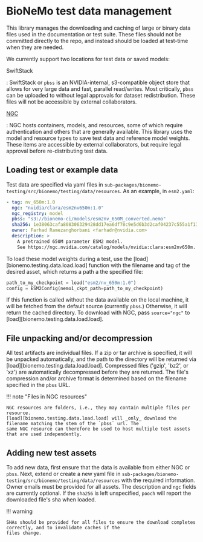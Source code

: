 # BioNeMo test data management

This library manages the downloading and caching of large or binary data files used in the documentation or test suite.
These files should not be committed directly to the repo, and instead should be loaded at test-time when they are
needed.

We currently support two locations for test data or saved models:

SwiftStack

:   SwiftStack or `pbss` is an NVIDIA-internal, s3-compatible object store that allows for very large data and fast,
    parallel read/writes. Most critically, `pbss` can be uploaded to without legal approvals for dataset redistribution.
    These files will not be accessible by external collaborators.

[NGC](https://catalog.ngc.nvidia.com/)

:   NGC hosts containers, models, and resources, some of which require authentication and others that are generally
    available. This library uses the model and resource types to save test data and reference model weights. These items
    are accessible by external collaborators, but require legal approval before re-distributing test data.


## Loading test or example data

Test data are specified via yaml files in `sub-packages/bionemo-testing/src/bionemo/testing/data/resources`. As an
example, in `esm2.yaml`:

```yaml
- tag: nv_650m:1.0
  ngc: "nvidia/clara/esm2nv650m:1.0"
  ngc_registry: model
  pbss: "s3://bionemo-ci/models/esm2nv_650M_converted.nemo"
  sha256: 1e38063cafa808306329428dd17ea6df78c9e5d6b3d2caf04237c555a1f131b7
  owner: Farhad Ramezanghorbani <farhadr@nvidia.com>
  description: >
    A pretrained 650M parameter ESM2 model.
    See https://ngc.nvidia.com/catalog/models/nvidia:clara:esm2nv650m.
```

To load these model weights during a test, use the [load][bionemo.testing.data.load.load] function with the filename and
tag of the desired asset, which returns a path a the specified file:

```python
path_to_my_checkpoint = load("esm2/nv_650m:1.0")
config = ESM2Config(nemo1_ckpt_path=path_to_my_checkpoint)
```

If this function is called without the data available on the local machine, it will be fetched from the default source
(currently `pbss`.) Otherwise, it will return the cached directory. To download with NGC, pass `source="ngc"` to
[load][bionemo.testing.data.load.load].

## File unpacking and/or decompression

All test artifacts are individual files. If a zip or tar archive is specified, it will be unpacked automatically, and
the path to the directory will be returned via [load][bionemo.testing.data.load.load]. Compressed files ('gzip', 'bz2',
or 'xz') are automatically decompressed before they are returned. The file's compression and/or archive format is
determined based on the filename specified in the `pbss` URL.

!!! note "Files in NGC resources"

    NGC resources are folders, i.e., they may contain multiple files per resource.
    [load][bionemo.testing.data.load.load] will _only_ download the filename matching the stem of the `pbss` url. The
    same NGC resource can therefore be used to host multiple test assets that are used independently.


## Adding new test assets

To add new data, first ensure that the data is available from either NGC or `pbss`. Next, extend or create a new yaml
file in `sub-packages/bionemo-testing/src/bionemo/testing/data/resources` with the required information. Owner emails
must be provided for all assets. The description and `ngc` fields are currently optional. If the `sha256` is left
unspecified, `pooch` will report the downloaded file's sha when loaded.

!!! warning

    SHAs should be provided for all files to ensure the download completes correctly, and to invalidate caches if the
    files change.
